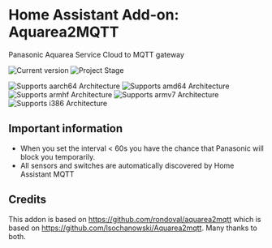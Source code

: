 # Home Assistant Add-on: Aquarea2MQTT

Panasonic Aquarea Service Cloud to MQTT gateway

![Current version][version] ![Project Stage][project-stage-shield]

![Supports aarch64 Architecture][aarch64-shield]
![Supports amd64 Architecture][amd64-shield]
![Supports armhf Architecture][armhf-shield]
![Supports armv7 Architecture][armv7-shield]
![Supports i386 Architecture][i386-shield]

## Important information

- When you set the interval < 60s you have the chance that Panasonic will block you temporarily.
- All sensors and switches are automatically discovered by Home Assistant MQTT

## Credits

This addon is based on <https://github.com/rondoval/aquarea2mqtt> which is based on <https://github.com/lsochanowski/Aquarea2mqtt>. Many thanks to both.

[aarch64-shield]: https://img.shields.io/badge/aarch64-yes-green.svg
[amd64-shield]: https://img.shields.io/badge/amd64-yes-green.svg
[armhf-shield]: https://img.shields.io/badge/armhf-yes-green.svg
[armv7-shield]: https://img.shields.io/badge/armv7-yes-green.svg
[i386-shield]: https://img.shields.io/badge/i386-yes-green.svg
[project-stage-shield]: https://img.shields.io/badge/project%20stage-experimental-yellow.svg
[version]: https://img.shields.io/badge/version-v2023.1.15.9-blue.svg
